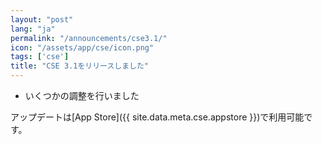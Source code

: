 ```yaml
---
layout: "post"
lang: "ja"
permalink: "/announcements/cse3.1/"
icon: "/assets/app/cse/icon.png"
tags: ['cse']
title: "CSE 3.1をリリースしました"
---
```


- いくつかの調整を行いました

アップデートは[App Store]({{ site.data.meta.cse.appstore }})で利用可能です。

